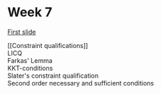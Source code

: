 






# Week 7
[First slide](https://wiki.math.ntnu.no/_media/tma4180/2023v/lecture11.pdf)

[[Constraint qualifications]]   
LICQ   
Farkas' Lemma   
KKT-conditions   
Slater's constraint qualification   
Second order necessary and sufficient conditions